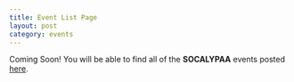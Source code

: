 ```yaml
---
title: Event List Page
layout: post
category: events
---
```


Coming Soon! You will be able to find all of the __SOCALYPAA__ events
posted [here](/events).


